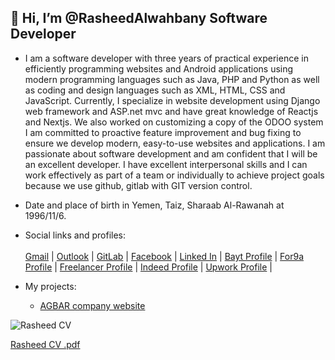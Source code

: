## 👋 Hi, I’m @RasheedAlwahbany Software Developer

- I am a software developer with three years of practical experience in efficiently programming websites and Android applications using modern programming languages such as Java, PHP and Python as well as coding and design languages such as XML, HTML, CSS and JavaScript. Currently, I specialize in website development using Django web framework and ASP.net mvc and have great knowledge of Reactjs and Nextjs.
We also worked on customizing a copy of the ODOO system
I am committed to proactive feature improvement and bug fixing to ensure we develop modern, easy-to-use websites and applications.
I am passionate about software development and am confident that I will be an excellent developer. I have excellent interpersonal skills and I can work effectively as part of a team or individually to achieve project goals because we use github, gitlab with GIT version control.


- Date and place of birth in Yemen, Taiz, Sharaab Al-Rawanah at 1996/11/6.
- Social links and profiles:<br/><br/>
    <a href="mailto:rasheedalwahbany@gmail.com">Gmail</a> | 
    <a href="mailto:rasheed.alwahbany@outlook.com">Outlook</a> | 
    <a href="https://gitlab.com/RasheedAlwahbany/">GitLab</a> | 
    <a href="https://www.facebook.com/rasheedalwahbany/">Facebook</a> | 
    <a href="https://www.linkedin.com/in/rasheedalwahbany/" >Linked In</a> | 
    <a href="https://people.bayt.com/rasheedalwahbany/" >Bayt Profile</a> | 
    <a href="https://www.for9a.com/user/profile" >For9a Profile</a> | 
    <a href="https://www.freelancer.com/u/RasheedAlwahbany" >Freelancer Profile</a> | 
    <a href="https://profile.indeed.com/?hl=en_US&co=US&from=gnav-homepage" >Indeed Profile</a> | 
    <a href="https://www.upwork.com/freelancers/~0187655cc0a7b86d39" >Upwork Profile</a> | 

- My projects: 
   - <a href="https://www.agbartec.com/">AGBAR company website</a> 

![Rasheed CV](https://github.com/RasheedAlwahbany/RasheedAlwahbany/assets/72201824/ac802920-74f1-4eba-b1db-debeb4ab86df)

[Rasheed CV .pdf](https://github.com/RasheedAlwahbany/RasheedAlwahbany/files/12774554/Rasheed.CV.pdf)

<!---
RasheedAlwahbany/RasheedAlwahbany is a ✨ special ✨ repository because its `README.md` (this file) appears on your GitHub profile.
You can click the Preview link to take a look at your changes.
--->
<!-- <a href="https://www.instagram.com/rasheedalwahbany/">Instagram</a> | --!>
